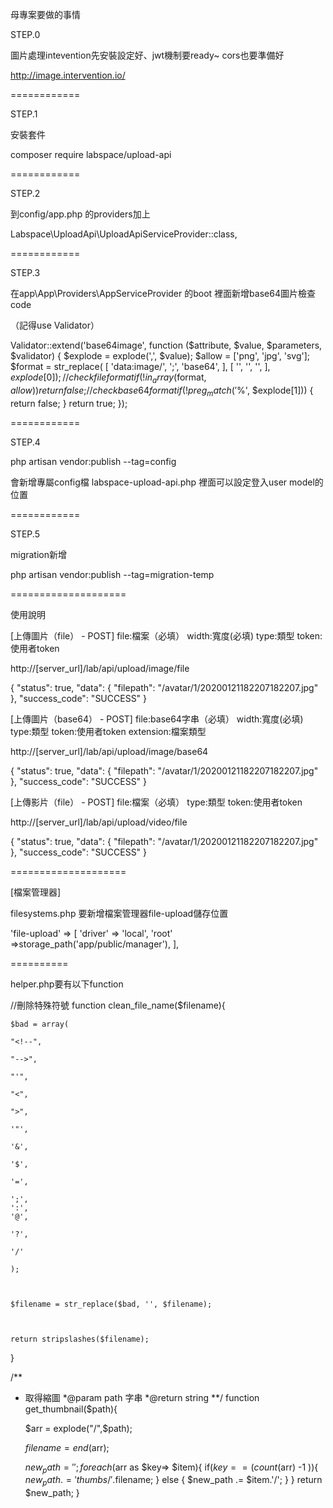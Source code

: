 

母專案要做的事情

STEP.0 

圖片處理intevention先安裝設定好、jwt機制要ready~ cors也要準備好

http://image.intervention.io/

============

STEP.1

安裝套件

composer require labspace/upload-api


============


STEP.2

到config/app.php 的providers加上

Labspace\UploadApi\UploadApiServiceProvider::class,

============

STEP.3

在app\App\Providers\AppServiceProvider 的boot 裡面新增base64圖片檢查code

（記得use Validator）

Validator::extend('base64image', function ($attribute, $value, $parameters, $validator) {
            $explode = explode(',', $value);
            $allow = ['png', 'jpg', 'svg'];
            $format = str_replace(
                [
                    'data:image/',
                    ';',
                    'base64',
                ],
                [
                    '', '', '',
                ],
                $explode[0]
            );
            // check file format
            if (!in_array($format, $allow)) {
                return false;
            }
            // check base64 format
            if (!preg_match('%^[a-zA-Z0-9/+]*={0,2}$%', $explode[1])) {
                return false;
            }
            return true;
        });


============

STEP.4

php artisan vendor:publish --tag=config

 會新增專屬config檔
 labspace-upload-api.php
 裡面可以設定登入user model的位置

============

STEP.5

migration新增

php artisan vendor:publish --tag=migration-temp



====================

使用說明


[上傳圖片（file） - POST]
file:檔案（必填）
width:寬度(必填)
type:類型
token:使用者token

http://[server_url]/lab/api/upload/image/file

{
    "status": true,
    "data": {
        "filepath": "/avatar/1/20200121182207182207.jpg"
    },
    "success_code": "SUCCESS"
}




[上傳圖片（base64） - POST]
file:base64字串（必填）
width:寬度(必填)
type:類型
token:使用者token
extension:檔案類型

http://[server_url]/lab/api/upload/image/base64

{
    "status": true,
    "data": {
        "filepath": "/avatar/1/20200121182207182207.jpg"
    },
    "success_code": "SUCCESS"
}





[上傳影片（file） - POST]
file:檔案（必填）
type:類型
token:使用者token

http://[server_url]/lab/api/upload/video/file

{
    "status": true,
    "data": {
        "filepath": "/avatar/1/20200121182207182207.jpg"
    },
    "success_code": "SUCCESS"
}



====================


[檔案管理器]

filesystems.php 要新增檔案管理器file-upload儲存位置

'file-upload' => [
    'driver' => 'local',
    'root' =>storage_path('app/public/manager'),
],


==========

helper.php要有以下function

//刪除特殊符號
function clean_file_name($filename){

    $bad = array(

    "<!--",

    "-->",

    "'",

    "<",

    ">",

    '"',

    '&',

    '$',

    '=',

    ';',
    ':',
    '@',

    '?',

    '/'

    );



    $filename = str_replace($bad, '', $filename);



    return stripslashes($filename);

}

/**
* 取得縮圖
*@param path 字串
*@return string
**/
function get_thumbnail($path){

  $arr = explode("/",$path);

  $filename = end($arr);

  $new_path = '';
  foreach($arr as $key=> $item){
    if($key == (count($arr) -1 )){
      $new_path .= 'thumbs/'.$filename;
    } else {
      $new_path .= $item.'/';
    }
  }
  return $new_path;
}